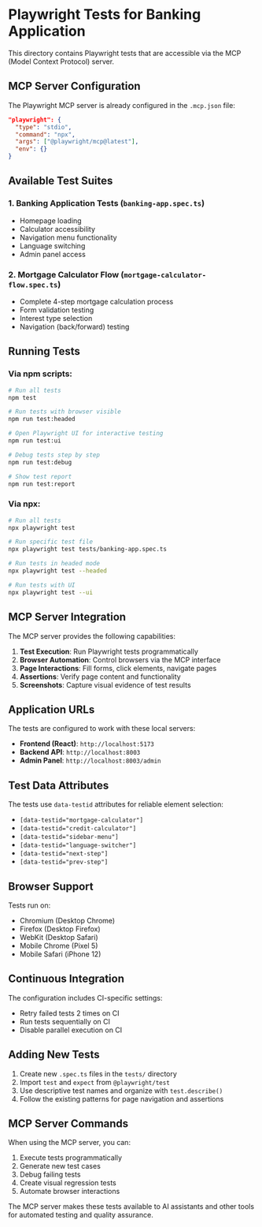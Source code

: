 # Playwright Tests for Banking Application

This directory contains Playwright tests that are accessible via the MCP (Model Context Protocol) server.

## MCP Server Configuration

The Playwright MCP server is already configured in the `.mcp.json` file:

```json
"playwright": {
  "type": "stdio",
  "command": "npx",
  "args": ["@playwright/mcp@latest"],
  "env": {}
}
```

## Available Test Suites

### 1. Banking Application Tests (`banking-app.spec.ts`)
- Homepage loading
- Calculator accessibility
- Navigation menu functionality
- Language switching
- Admin panel access

### 2. Mortgage Calculator Flow (`mortgage-calculator-flow.spec.ts`)
- Complete 4-step mortgage calculation process
- Form validation testing
- Interest type selection
- Navigation (back/forward) testing

## Running Tests

### Via npm scripts:
```bash
# Run all tests
npm test

# Run tests with browser visible
npm run test:headed

# Open Playwright UI for interactive testing
npm run test:ui

# Debug tests step by step
npm run test:debug

# Show test report
npm run test:report
```

### Via npx:
```bash
# Run all tests
npx playwright test

# Run specific test file
npx playwright test tests/banking-app.spec.ts

# Run tests in headed mode
npx playwright test --headed

# Run tests with UI
npx playwright test --ui
```

## MCP Server Integration

The MCP server provides the following capabilities:

1. **Test Execution**: Run Playwright tests programmatically
2. **Browser Automation**: Control browsers via the MCP interface
3. **Page Interactions**: Fill forms, click elements, navigate pages
4. **Assertions**: Verify page content and functionality
5. **Screenshots**: Capture visual evidence of test results

## Application URLs

The tests are configured to work with these local servers:

- **Frontend (React)**: `http://localhost:5173`
- **Backend API**: `http://localhost:8003`
- **Admin Panel**: `http://localhost:8003/admin`

## Test Data Attributes

The tests use `data-testid` attributes for reliable element selection:

- `[data-testid="mortgage-calculator"]`
- `[data-testid="credit-calculator"]`
- `[data-testid="sidebar-menu"]`
- `[data-testid="language-switcher"]`
- `[data-testid="next-step"]`
- `[data-testid="prev-step"]`

## Browser Support

Tests run on:
- Chromium (Desktop Chrome)
- Firefox (Desktop Firefox)
- WebKit (Desktop Safari)
- Mobile Chrome (Pixel 5)
- Mobile Safari (iPhone 12)

## Continuous Integration

The configuration includes CI-specific settings:
- Retry failed tests 2 times on CI
- Run tests sequentially on CI
- Disable parallel execution on CI

## Adding New Tests

1. Create new `.spec.ts` files in the `tests/` directory
2. Import `test` and `expect` from `@playwright/test`
3. Use descriptive test names and organize with `test.describe()`
4. Follow the existing patterns for page navigation and assertions

## MCP Server Commands

When using the MCP server, you can:

1. Execute tests programmatically
2. Generate new test cases
3. Debug failing tests
4. Create visual regression tests
5. Automate browser interactions

The MCP server makes these tests available to AI assistants and other tools for automated testing and quality assurance. 